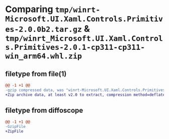 # Comparing `tmp/winrt-Microsoft.UI.Xaml.Controls.Primitives-2.0.0b2.tar.gz` & `tmp/winrt_Microsoft.UI.Xaml.Controls.Primitives-2.0.1-cp311-cp311-win_arm64.whl.zip`

## filetype from file(1)

```diff
@@ -1 +1 @@
-gzip compressed data, was "winrt-Microsoft.UI.Xaml.Controls.Primitives-2.0.0b2.tar", last modified: Sat Dec  2 18:28:48 2023, max compression
+Zip archive data, at least v2.0 to extract, compression method=deflate
```

## filetype from diffoscope

```diff
@@ -1 +1 @@
-GzipFile
+ZipFile
```

